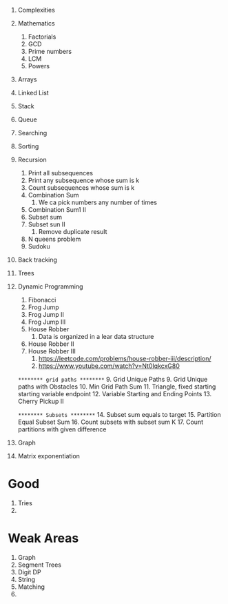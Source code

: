 

1. Complexities
2. Mathematics
   1. Factorials
   2. GCD
   3. Prime numbers
   4. LCM
   5. Powers
3. Arrays
4. Linked List
5. Stack
6. Queue
7. Searching
8. Sorting
9. Recursion
   1. Print all subsequences
   2. Print any subsequence whose sum is k
   3. Count subsequences whose sum is k
   4. Combination Sum
      1. We ca pick numbers any number of times
   5. Combination Sum1 II
   6. Subset sum
   7. Subset sun II
      1. Remove duplicate result
   8. N queens problem
   9. Sudoku
10. Back tracking
11. Trees
12. Dynamic Programming
    1. Fibonacci
    2. Frog Jump
    3. Frog Jump II
    4. Frog Jump III
    5. House Robber
       1. Data is organized in a lear data structure
    6. House Robber II
    7. House Robber III
       1. https://leetcode.com/problems/house-robber-iii/description/
       2. https://www.youtube.com/watch?v=Nt0IqkcxG80
    
    ```******** grid paths ********```
    9. Grid Unique Paths
    9. Grid Unique paths with Obstacles
    10. Min Grid Path Sum
    11. Triangle, fixed starting starting variable endpoint
    12. Variable Starting and Ending Points
    13. Cherry Pickup II

    ```******** Subsets ********```
    14. Subset sum equals to target
    15. Partition Equal Subset Sum
    16. Count subsets with subset sum K
    17. Count partitions with given difference
13. Graph
14. Matrix exponentiation

# Good

1. Tries
2. 

# Weak Areas

1. Graph
2. Segment Trees
3. Digit DP
4. String
5. Matching
6. 